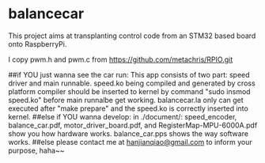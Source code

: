# balancecar

This project aims at transplanting control code from an STM32 based board onto RaspberryPi.

I copy pwm.h and pwm.c from https://github.com/metachris/RPIO.git

##if YOU just wanna see the car run:
    This app consists of two part: speed driver and main runnable.
    speed.ko being compiled and generated by cross platform compiler should be inserted to kernel by command "sudo insmod speed.ko" before main runnalbe get working.
    balancecar.la only can get executed after "make prepare" and the speed.ko  is correctly inserted into kernel.
##else if YOU wanna develop:
    in ./document/:
        speed_encoder, balance_car.pdf, motor_driver_board.pdf, and RegisterMap-MPU-6000A.pdf show you how hardware works.
        balance_car.pps shows the way software works.
##else please contact me at hanjianqiao@gmail.com to inform your purpose, haha~~

